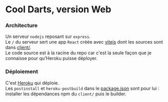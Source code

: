 # Cool Darts, version Web

### Architecture
Un serveur `nodejs` reposant sur `express`.  
Le `/` du serveur sert une app `React` créée avec [vitejs](https://vitejs.dev/) dont les sources sont dans [client/](./client).  
Le code source est à la racine du repo car c'est la seule façon que je connaisse pour qu'Heroku puisse déployer.

### Déploiement
C'est [Heroku](https://dashboard.heroku.com/apps/cool-darts-web/) qui déploie.  
Les `postinstall` et `heroku-postbuild` dans le [package.json](./package.json) sont pour lui : installer les dépendances npm du `client/` puis le builder. 

